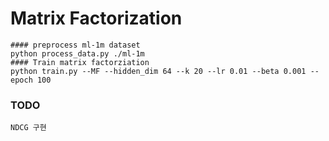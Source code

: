 # Matrix Factorization

```
#### preprocess ml-1m dataset
python process_data.py ./ml-1m
#### Train matrix factorziation
python train.py --MF --hidden_dim 64 --k 20 --lr 0.01 --beta 0.001 --epoch 100
```

### TODO
```
NDCG 구현
```
